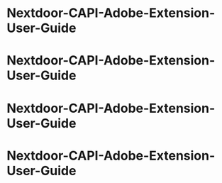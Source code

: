 # Nextdoor-CAPI-Adobe-Extension-User-Guide
# Nextdoor-CAPI-Adobe-Extension-User-Guide
# Nextdoor-CAPI-Adobe-Extension-User-Guide
# Nextdoor-CAPI-Adobe-Extension-User-Guide

